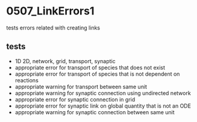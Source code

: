 # 0507_LinkErrors1

tests errors related with creating links

## tests

- 1D 2D, network, grid, transport, synaptic
- appropriate error for transport of species that does not exist
- appropriate error for transport of species that is not dependent on reactions
- appropriate warning for transport between same unit
- appropriate warning for synaptic connection using undirected network
- appropriate error for synaptic connection in grid
- appropriate error for synaptic link on global quantity that is not an ODE
- appropriate warning for synaptic connection between same unit
